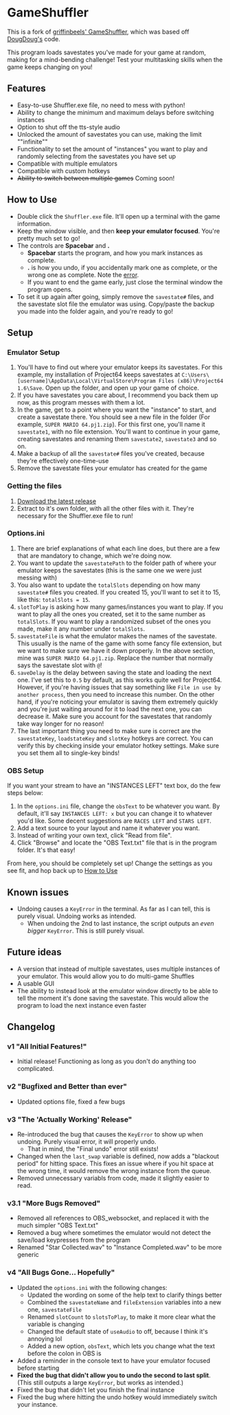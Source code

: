 # GameShuffler

This is a fork of [griffinbeels' GameShuffler](https://github.com/griffinbeels/GameShuffler), which was based off [DougDoug's](https://twitter.com/DougDougFood) code.

This program loads savestates you've made for your game at random, making for a mind-bending challenge! Test your multitasking skills when the game keeps changing on you!

## Features

- Easy-to-use Shuffler.exe file, no need to mess with python!
- Ability to change the minimum and maximum delays before switching instances
- Option to shut off the tts-style audio
- Unlocked the amount of savestates you can use, making the limit ""infinite""
- Functionality to set the amount of "instances" you want to play and randomly selecting from the savestates you have set up
- Compatible with multiple emulators
- Compatible with custom hotkeys
- ~~Ability to switch between multiple games~~ Coming soon!

## How to Use

- Double click the `Shuffler.exe` file. It'll open up a terminal with the game information.
- Keep the window visible, and then **keep your emulator focused**. You're pretty much set to go!
- The controls are **Spacebar** and **.** 
    - **Spacebar** starts the program, and how you mark instances as complete.
    - **.** is how you undo, if you accidentally mark one as complete, or the wrong one as complete. Note the [error](https://github.com/Artemis6425/GameShuffler/tree/master#known-issues).
    - If you want to end the game early, just close the terminal window the program opens.
- To set it up again after going, simply remove the `savestate#` files, and the savestate slot file the emulator was using. Copy/paste the backup you made into the folder again, and you're ready to go!

## Setup

### Emulator Setup

1. You'll have to find out where your emulator keeps its savestates. For this example, my installation of Project64 keeps savestates at `C:\Users\[username]\AppData\Local\VirtualStore\Program Files (x86)\Project64 1.6\Save`. Open up the folder, and open up your game of choice.
1. If you have savestates you care about, I recommend you back them up now, as this program messes with them a lot.
1. In the game, get to a point where you want the "instance" to start, and create a savestate there. You should see a new file in the folder (For example, `SUPER MARIO 64.pj1.zip`). For this first one, you'll name it `savestate1`, with no file extension. You'll want to continue in your game, creating savestates and renaming them `savestate2`, `savestate3` and so on.
1. Make a backup of all the `savestate#` files you've created, because they're effectively one-time-use
1. Remove the savestate files your emulator has created for the game

### Getting the files

1. [Download the latest release](https://github.com/Artemis6425/GameShuffler/releases/latest)
1. Extract to it's own folder, with all the other files with it. They're necessary for the Shuffler.exe file to run!

### Options.ini

1. There are brief explanations of what each line does, but there are a few that are mandatory to change, which we're doing now.
1. You want to update the `savestatePath` to the folder path of where your emulator keeps the savestates (this is the same one we were just messing with)
1. You also want to update the `totalSlots` depending on how many `savestate#` files you created. If you created 15, you'll want to set it to 15, like this: `totalSlots = 15`.
1. `slotToPlay` is asking how many games/instances you want to play. If you want to play all the ones you created, set it to the same number as `totalSlots`. If you want to play a randomized subset of the ones you made, make it any number under `totalSlots`.
1. `savestateFile` is what the emulator makes the names of the savestate. This usually is the name of the game with some fancy file extension, but we want to make sure we have it down properly. In the above section, mine was `SUPER MARIO 64.pj1.zip`. Replace the number that normally says the savestate slot with `@`!
1. `saveDelay` is the delay between saving the state and loading the next one. I've set this to `0.5` by default, as this works quite well for Project64. However, if you're having issues that say something like `File in use by another process`, then you need to increase this number. On the other hand, if you're noticing your emulator is saving them extremely quickly and you're just waiting around for it to load the next one, you can decrease it. Make sure you account for the savestates that randomly take way longer for no reason!
1. The last important thing you need to make sure is correct are the `savestateKey`, `loadstateKey` and `slotKey` hotkeys are correct. You can verify this by checking inside your emulator hotkey settings. Make sure you set them all to single-key binds!

### OBS Setup

If you want your stream to have an "INSTANCES LEFT" text box, do the few steps below:
1. In the `options.ini` file, change the `obsText` to be whatever you want. By default, it'll say `INSTANCES LEFT: x` but you can change it to whatever you'd like. Some decent suggestions are `RACES LEFT` and `STARS LEFT`.
1. Add a text source to your layout and name it whatever you want.
1. Instead of writing your own text, click "Read from file".
1. Click "Browse" and locate the "OBS Text.txt" file that is in the program folder. It's that easy!

From here, you should be completely set up! Change the settings as you see fit, and hop back up to [How to Use](https://github.com/Artemis6425/GameShuffler/tree/master#how-to-use)

## Known issues

- Undoing causes a `KeyError` in the terminal. As far as I can tell, this is purely visual. Undoing works as intended.
    - When undoing the 2nd to last instance, the script outputs an *even bigger* `KeyError`. This is still purely visual.

## Future ideas

- A version that instead of multiple savestates, uses multiple instances of your emulator. This would allow you to do multi-game Shuffles
- A usable GUI
- The ability to instead look at the emulator window directly to be able to tell the moment it's done saving the savestate. This would allow the program to load the next instance even faster

## Changelog

### v1 "All Initial Features!"

- Initial release! Functioning as long as you don't do anything too complicated.

### v2 "Bugfixed and Better than ever"

- Updated options file, fixed a few bugs

### v3 "The 'Actually Working' Release"

- Re-introduced the bug that causes the `KeyError` to show up when undoing. Purely visual error, it will properly undo.
    - That in mind, the "Final undo" error still exists!
- Changed when the `last_swap` variable is defined, now adds a "blackout period" for hitting space. This fixes an issue where if you hit space at the wrong time, it would remove the wrong instance from the queue.
- Removed unnecessary variabls from code, made it slightly easier to read.

### v3.1 "More Bugs Removed"

- Removed all references to OBS_websocket, and replaced it with the much simpler "OBS Text.txt"
- Removed a bug where sometimes the emulator would not detect the save/load keypresses from the program
- Renamed "Star Collected.wav" to "Instance Completed.wav" to be more generic

### v4 "All Bugs Gone... Hopefully"

- Updated the `options.ini` with the following changes:
    - Updated the wording on some of the help text to clarify things better
    - Combined the `savestateName` and `fileExtension` variables into a new one, `savestateFile`
    - Renamed `slotCount` to `slotsToPlay`, to make it more clear what the variable is changing
    - Changed the default state of `useAudio` to off, because I think it's annoying lol
    - Added a new option, `obsText`, which lets you change what the text before the colon in OBS is
- Added a reminder in the console text to have your emulator focused before starting
- **Fixed the bug that didn't allow you to undo the second to last split**. (This still outputs a large `KeyError`, but works as intended.)
- Fixed the bug that didn't let you finish the final instance
- Fixed the bug where hitting the undo hotkey would immediately switch your instance.